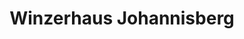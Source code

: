 ---
title: "Winzerhaus Johannisberg"
url: /geisenheim/winzerhaus-johannisberg/
shop: Spirituosen
---